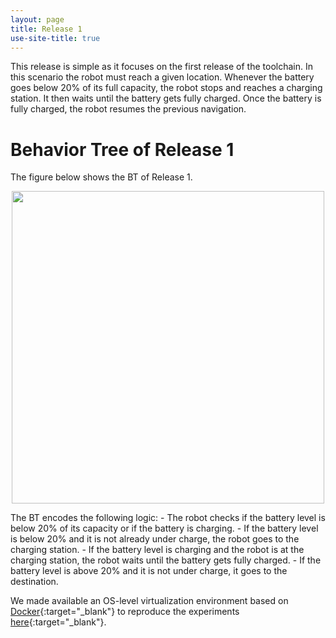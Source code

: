 ```yaml
---
layout: page
title: Release 1
use-site-title: true
---
```


This release is simple as it focuses on the first release of the toolchain.
In this scenario the robot must reach a given location. Whenever the battery goes below 20% of its
full capacity, the robot stops and reaches a charging station. It then waits until the battery gets fully charged.
Once the battery is fully charged, the robot resumes the previous navigation.

# Behavior Tree of Release 1

The figure below shows the BT of Release 1.

<p align="center">
<img src="https://user-images.githubusercontent.com/8132627/99839056-68d13180-2b6a-11eb-825d-2e7e8629aee2.png" width="500">
</p>
The BT encodes the following logic:
- The robot checks if the battery level is below 20% of its capacity or if the battery is charging.
- If the battery level is below 20% and it is not already under charge, the robot goes to the charging station.
- If the battery level is charging and the robot is at the charging station, the robot waits until the battery
gets fully charged.
- If the battery level is above 20% and it is not under charge, it goes to the destination.

We made available an OS-level virtualization environment based on [Docker](https://www.docker.com){:target="_blank"} to
reproduce the experiments [here](https://github.com/SCOPE-ROBMOSYS/bt-implementation/tree/release1){:target="_blank"}.
